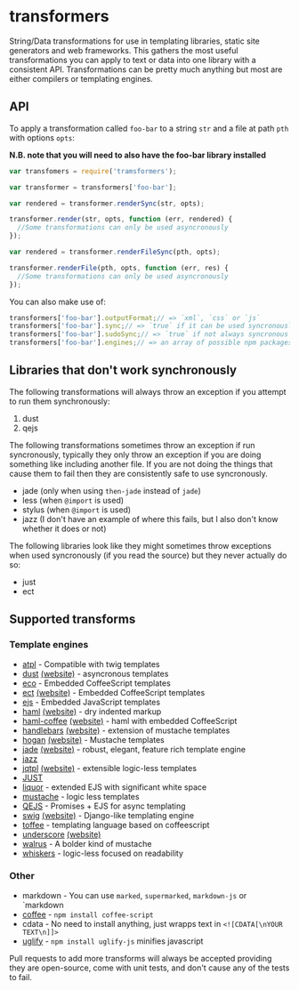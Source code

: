 # transformers

  String/Data transformations for use in templating libraries, static site generators and web frameworks.  This gathers the most useful transformations you can apply to text or data into one library with a consistent API.  Transformations can be pretty much anything but most are either compilers or templating engines.

## API

  To apply a transformation called `foo-bar` to a string `str` and a file at path `pth` with options `opts`:

  **N.B. note that you will need to also have the foo-bar library installed**

```javascript
var transfomers = require('tramsformers');

var transformer = transformers['foo-bar'];

var rendered = transformer.renderSync(str, opts);

transformer.render(str, opts, function (err, rendered) {
  //Some transformations can only be used asyncronously
});

var rendered = transformer.renderFileSync(pth, opts);

transformer.renderFile(pth, opts, function (err, res) {
  //Some transformations can only be used asyncronously
});
```

You can also make use of:

```javascript
transformers['foo-bar'].outputFormat;// => `xml`, `css` or `js`
transformers['foo-bar'].sync;// => `true` if it can be used syncronously
transformers['foo-bar'].sudoSync;// => `true` if not always syncronous (see `Libraries that don't work synchronously`)
transformers['foo-bar'].engines;// => an array of possible npm packages to use as the implementation
```

## Libraries that don't work synchronously

  The following transformations will always throw an exception if you attempt to run them synchronously:

   1. dust
   2. qejs

The following transformations sometimes throw an exception if run syncronously, typically they only throw an exception if you are doing something like including another file.  If you are not doing the things that cause them to fail then they are consistently safe to use syncronously.

   - jade (only when using `then-jade` instead of `jade`)
   - less (when `@import` is used)
   - stylus (when `@import` is used)
   - jazz (I don't have an example of where this fails, but I also don't know whether it does or not)

The following libraries look like they might sometimes throw exceptions when used syncronously (if you read the source) but they never actually do so:

   - just
   - ect

## Supported transforms

### Template engines

  - [atpl](http://documentup.com/soywiz/atpl.js) - Compatible with twig templates
  - [dust](http://documentup.com/akdubya/dustjs) [(website)](http://akdubya.github.com/dustjs/) - asyncronous templates
  - [eco](http://documentup.com/sstephenson/eco) - Embedded CoffeeScript templates
  - [ect](http://documentup.com/baryshev/ect) [(website)](http://ectjs.com/) - Embedded CoffeeScript templates
  - [ejs](http://documentup.com/visionmedia/ejs) - Embedded JavaScript templates
  - [haml](http://documentup.com/visionmedia/haml.js) [(website)](http://haml-lang.com/) - dry indented markup
  - [haml-coffee](http://documentup.com/netzpirat/haml-coffee/) [(website)](http://haml-lang.com/) - haml with embedded CoffeeScript
  - [handlebars](http://documentup.com/wycats/handlebars.js/) [(website)](http://handlebarsjs.com/) - extension of mustache templates
  - [hogan](http://documentup.com/twitter/hogan.js) [(website)](http://twitter.github.com/hogan.js/) - Mustache templates
  - [jade](http://documentup.com/visionmedia/jade) [(website)](http://jade-lang.com/) - robust, elegant, feature rich template engine
  - [jazz](http://documentup.com/shinetech/jazz)
  - [jqtpl](http://documentup.com/kof/jqtpl) [(website)](http://api.jquery.com/category/plugins/templates/) - extensible logic-less templates
  - [JUST](http://documentup.com/baryshev/just)
  - [liquor](http://documentup.com/chjj/liquor) - extended EJS with significant white space
  - [mustache](http://documentup.com/janl/mustache.js) - logic less templates
  - [QEJS](http://documentup.com/jepso/QEJS) - Promises + EJS for async templating
  - [swig](http://documentup.com/paularmstrong/swig) [(website)](http://paularmstrong.github.com/swig/) - Django-like templating engine
  - [toffee](http://documentup.com/malgorithms/toffee) - templating language based on coffeescript
  - [underscore](http://documentup.com/documentcloud/underscore) [(website)](http://documentcloud.github.com/underscore/)
  - [walrus](http://documentup.com/jeremyruppel/walrus) - A bolder kind of mustache
  - [whiskers](http://documentup.com/gsf/whiskers.js/tree/) - logic-less focused on readability

### Other

  - markdown - You can use `marked`, `supermarked`, `markdown-js` or `markdown
  - [coffee](http://coffeescript.org/) - `npm install coffee-script`
  - cdata - No need to install anything, just wrapps text in `<![CDATA[\nYOUR TEXT\n]]>`
  - [uglify](http://documentup.com/mishoo/UglifyJS2) - `npm install uglify-js` minifies javascript

Pull requests to add more transforms will always be accepted providing they are open-source, come with unit tests, and don't cause any of the tests to fail.